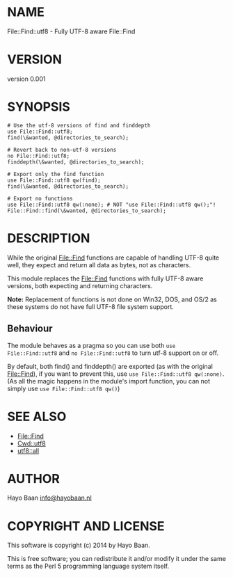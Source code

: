 # NAME

File::Find::utf8 - Fully UTF-8 aware File::Find

# VERSION

version 0.001

# SYNOPSIS

    # Use the utf-8 versions of find and finddepth
    use File::Find::utf8;
    find(\&wanted, @directories_to_search);

    # Revert back to non-utf-8 versions
    no File::Find::utf8;
    finddepth(\&wanted, @directories_to_search);

    # Export only the find function
    use File::Find::utf8 qw(find);
    find(\&wanted, @directories_to_search);

    # Export no functions
    use File::Find::utf8 qw(:none); # NOT "use File::Find::utf8 qw();"!
    File::Find::find(\&wanted, @directories_to_search);

# DESCRIPTION

While the original [File::Find](https://metacpan.org/pod/File::Find) functions are capable of handling
UTF-8 quite well, they expect and return all data as bytes, not as
characters.

This module replaces the [File::Find](https://metacpan.org/pod/File::Find) functions with fully UTF-8
aware versions, both expecting and returning characters.

**Note:** Replacement of functions is not done on Win32, DOS, and OS/2
as these systems do not have full UTF-8 file system support.

## Behaviour

The module behaves as a pragma so you can use both `use
File::Find::utf8` and `no File::Find::utf8` to turn utf-8 support on
or off.

By default, both find() and finddepth() are exported (as with the original
[File::Find](https://metacpan.org/pod/File::Find)), if you want to prevent this, use `use File::Find::utf8
qw(:none)`. (As all the magic happens in the module's import function,
you can not simply use `use File::Find::utf8 qw()`)

# SEE ALSO

- [File::Find](https://metacpan.org/pod/File::Find)
- [Cwd::utf8](https://metacpan.org/pod/Cwd::utf8)
- [utf8::all](https://metacpan.org/pod/utf8::all)

# AUTHOR

Hayo Baan <info@hayobaan.nl>

# COPYRIGHT AND LICENSE

This software is copyright (c) 2014 by Hayo Baan.

This is free software; you can redistribute it and/or modify it under
the same terms as the Perl 5 programming language system itself.
